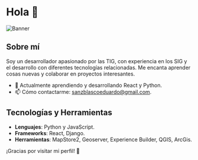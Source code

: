 # Hola 👋

![Banner]((https://th.bing.com/th/id/OIG1.haxgWQcgUSzFx0qZpdBi?pid=ImgGn)) <!-- Reemplaza con la URL de tu banner -->

## Sobre mí

Soy un desarrollador apasionado por las TIG, con experiencia en los SIG y el desarrollo con diferentes tecnologías relacionadas. Me encanta aprender cosas nuevas y colaborar en proyectos interesantes.

- 🌱 Actualmente aprendiendo y desarrollando React y Python.
- 📫 Cómo contactarme: sanzblascoeduardo@gmail.com.

## Tecnologías y Herramientas

- **Lenguajes**: Python y JavaScript.
- **Frameworks**: React, Django.
- **Herramientas**: MapStore2, Geoserver, Experience Builder, QGIS, ArcGis.

¡Gracias por visitar mi perfil! 🚀

<!--
**esanzblasco/esanzblasco** is a ✨ _special_ ✨ repository because its `README.md` (this file) appears on your GitHub profile.

Here are some ideas to get you started:

- 🔭 I’m currently working on ...
- 🌱 I’m currently learning ...
- 👯 I’m looking to collaborate on ...
- 🤔 I’m looking for help with ...
- 💬 Ask me about ...
- 📫 How to reach me: ...
- 😄 Pronouns: ...
- ⚡ Fun fact: ...

## Mis Proyectos

Aquí hay algunos proyectos en los que he trabajado:

- [Nombre del Proyecto 1](URL_DEL_PROYECTO_1) - Breve descripción del proyecto.
- [Nombre del Proyecto 2](URL_DEL_PROYECTO_2) - Breve descripción del proyecto.
- [Nombre del Proyecto 3](URL_DEL_PROYECTO_3) - Breve descripción del proyecto.

## Conectemos

- [LinkedIn](URL_DE_TU_LINKEDIN)
- [Twitter](URL_DE_TU_TWITTER)
- [Website/Blog](URL_DE_TU_WEBSITE)
-->
